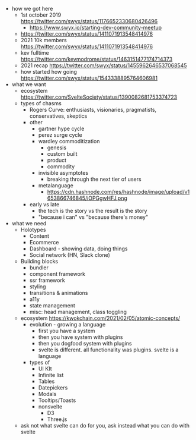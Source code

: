 - how we got here
	- 1st october 2019 https://twitter.com/swyx/status/1176652330680426496
		- https://www.swyx.io/starting-dev-community-meetup
	- https://twitter.com/swyx/status/1411071913548414976
	- 2021 10k members https://twitter.com/swyx/status/1411071913548414976
	- kev fulltime https://twitter.com/kevmodrome/status/1463151477174714373
	- 2021 recap https://twitter.com/swyx/status/1455962646537068545
	- how started how going https://twitter.com/swyx/status/1543338895764606981
- what we want
	- ecosystem https://twitter.com/SvelteSociety/status/1390082681753374723
	- types of chasms
		- Rogers Curve: enthusiasts, visionaries, pragmatists, conservatives, skeptics
		- other
			- gartner hype cycle
			- perez surge cycle
			- wardley commoditization
				- genesis
				- custom built
				- product
				- commodity
			- invisible asymptotes
				- breaking through the next tier of users
			- metalanguage
				- https://cdn.hashnode.com/res/hashnode/image/upload/v1653866746845/iOPGgwHFJ.png
		- early vs late
			- the tech is the story vs the result is the story
			- "because i can" vs "because there's money"
- what we need
	- Holotypes
		- Content
		- Ecommerce
		- Dashboard - showing data, doing things
		- Social network (HN, Slack clone)
	- Building blocks
		- bundler
		- component framework
		- ssr framework
		- styling
		- transitions & animations
		- a11y
		- state management
		- misc: head management, class toggling
	- ecosystem https://kwokchain.com/2021/02/05/atomic-concepts/
		- evolution - growing a language 
			- first you have a system
			- then you have system with plugins
			- then you dogfood system with plugins
			- svelte is different. all functionality was plugins. svelte is a language
		- types of 
			- UI KIt
			- Infinite list
			- Tables
			- Datepickers
			- Modals
			- Tooltips/Toasts
			- nonsvelte
				- D3
				- Three.js
	- ask not what svelte can do for you, ask instead what you can do with svelte